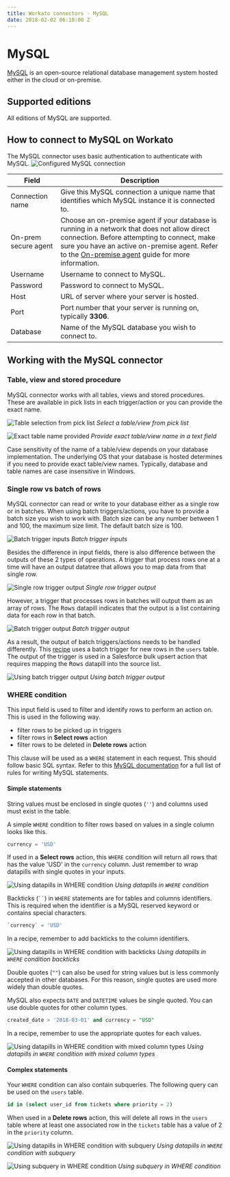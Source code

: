 ```yaml
---
title: Workato connectors - MySQL
date: 2018-02-02 06:10:00 Z
---
```


# MySQL
[MySQL](http://www.MySQL.com/) is an open-source relational database management system hosted either in the cloud or on-premise.

## Supported editions
All editions of MySQL are supported.

## How to connect to MySQL on Workato
The MySQL connector uses basic authentication to authenticate with MySQL.
![Configured MySQL connection](/assets/images/mysql/connection.png)

<table class="unchanged rich-diff-level-one">
  <thead>
    <tr>
        <th>Field</th>
        <th>Description</th>
    </tr>
  </thead>
  <tbody>
    <tr>
      <td>Connection name</td>
      <td>Give this MySQL connection a unique name that identifies which MySQL instance it is connected to.</td>
    </tr>
    <tr>
      <td>On-prem secure agent</td>
      <td>Choose an on-premise agent if your database is running in a network that does not allow direct connection. Before attempting to connect, make sure you have an active on-premise agent. Refer to the <a href="/on-prem.md" target="_blank">On-premise agent</a> guide for more information.</td>
    </tr>
    <tr>
      <td>Username</td>
      <td>Username to connect to MySQL.</td>
    </tr>
    <tr>
      <td>Password</td>
      <td>Password to connect to MySQL.</td>
    </tr>
    <tr>
      <td>Host</td>
      <td>URL of server where your server is hosted.</td>
    </tr>
    <tr>
      <td>Port</td>
      <td>Port number that your server is running on, typically <b>3306</b>.</td>
    </tr>
    <tr>
      <td>Database</td>
      <td>Name of the MySQL database you wish to connect to.</td>
    </tr>
  </tbody>
</table>

## Working with the MySQL connector

### Table, view and stored procedure
MySQL connector works with all tables, views and stored procedures. These are available in pick lists in each trigger/action or you can provide the exact name.

![Table selection from pick list](/assets/images/mysql/table_pick_list.png)
*Select a table/view from pick list*

![Exact table name provided](/assets/images/mysql/table_name_text.png)
*Provide exact table/view name in a text field*

Case sensitivity of the name of a table/view depends on your database implementation. The underlying OS that your database is hosted determines if you need to provide exact table/view names. Typically, database and table names are case insensitive in Windows.

### Single row vs batch of rows
MySQL connector can read or write to your database either as a single row or in batches. When using batch triggers/actions, you have to provide a batch size you wish to work with. Batch size can be any number between 1 and 100, the maximum size limit. The default batch size is 100.

![Batch trigger inputs](/assets/images/mysql/batch_trigger_input.png)
*Batch trigger inputs*

Besides the difference in input fields, there is also difference between the outputs of these 2 types of operations. A trigger that process rows one at a time will have an output datatree that allows you to map data from that single row.

![Single row trigger output](/assets/images/mysql/single_row_trigger_output.png)
*Single row trigger output*

However, a trigger that processes rows in batches will output them as an array of rows. The <kbd>Rows</kbd> datapill indicates that the output is a list containing data for each row in that batch.

![Batch trigger output](/assets/images/mysql/batch_trigger_output.png)
*Batch trigger output*

As a result, the output of batch triggers/actions needs to be handled differently. This [recipe](https://www.workato.com/recipes/660208) uses a batch trigger for new rows in the `users` table. The output of the trigger is used in a Salesforce bulk upsert action that requires mapping the <kbd>Rows</kbd> datapill into the source list.

![Using batch trigger output](/assets/images/mysql/using_batch_output.png)
*Using batch trigger output*

### WHERE condition
This input field is used to filter and identify rows to perform an action on. This is used in the following way.
- filter rows to be picked up in triggers
- filter rows in **Select rows** action
- filter rows to be deleted in **Delete rows** action

This clause will be used as a `WHERE` statement in each request. This should follow basic SQL syntax. Refer to this [MySQL documentation](https://dev.mysql.com/doc/refman/5.7/en/language-structure.html) for a full list of rules for writing MySQL statements.

#### Simple statements

String values must be enclosed in single quotes (`''`) and columns used must exist in the table.

A simple `WHERE` condition to filter rows based on values in a single column looks like this.

```sql
currency = 'USD'
```

If used in a **Select rows** action, this `WHERE` condition will return all rows that has the value 'USD' in the `currency` column. Just remember to wrap datapills with single quotes in your inputs.

![Using datapills in WHERE condition](/assets/images/mysql/use_datapill_in_where.png)
*Using datapills in `WHERE` condition*

Backticks (` `` `) in `WHERE` statements are for tables and columns identifiers. This is required when the identifier is a MySQL reserved keyword or contains special characters.

```sql
`currency` = 'USD'
```

In a recipe, remember to add backticks to the column identifiers.

![Using datapills in WHERE condition with backticks](/assets/images/mysql/use_datapill_in_where_backtick.png)
*Using datapills in `WHERE` condition backticks*

Double quotes (`""`) can also be used for string values but is less commonly accepted in other databases. For this reason, single quotes are used more widely than double quotes.

MySQL also expects `DATE` and `DATETIME` values be single quoted. You can use double quotes for other column types.

```sql
created_date > '2018-03-01' and currency = "USD"
```

In a recipe, remember to use the appropriate quotes for each values.

![Using datapills in WHERE condition with mixed column types](/assets/images/mysql/use_datapill_in_where_mixed.png)
*Using datapills in `WHERE` condition with mixed column types*

#### Complex statements

Your `WHERE` condition can also contain subqueries. The following query can be used on the `users` table.

```sql
id in (select user_id from tickets where priority = 2)
```

When used in a **Delete rows** action, this will delete all rows in the `users` table where at least one associated row in the `tickets` table has a value of 2 in the `priority` column.

![Using datapills in WHERE condition with subquery](/assets/images/mysql/use_datapill_in_where_complex.png)
*Using datapills in `WHERE` condition with subquery*

![Using subquery in WHERE condition](/assets/images/mysql/use_datapill_in_where_complex.png)
*Using subquery in WHERE condition*
